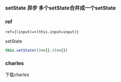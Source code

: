 ### setState 异步 多个setState合并成一个setState

### ref

```
ref={(input)=>(this.input=input)}
```

setState

```js
this.setState(()=>{},()=>{})
```



### charles

下载charles

































